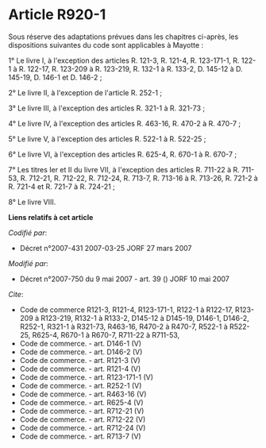# Article R920-1

Sous réserve des adaptations prévues dans les chapitres ci-après, les dispositions suivantes du code sont applicables à
Mayotte :

1° Le livre I, à l'exception des articles R. 121-3, R. 121-4, R. 123-171-1, R. 122-1 à R. 122-17, R. 123-209 à R. 123-219, R.
132-1 à R. 133-2, D. 145-12 à D. 145-19, D. 146-1 et D. 146-2 ;

2° Le livre II, à l'exception de l'article R. 252-1 ;

3° Le livre III, à l'exception des articles R. 321-1 à R. 321-73 ;

4° Le livre IV, à l'exception des articles R. 463-16, R. 470-2 à R. 470-7 ;

5° Le livre V, à l'exception des articles R. 522-1 à R. 522-25 ;

6° Le livre VI, à l'exception des articles R. 625-4, R. 670-1 à R. 670-7 ;

7° Les titres Ier et II du livre VII, à l'exception des articles R. 711-22 à R. 711-53, R. 712-21, R. 712-22, R. 712-24, R.
713-7, R. 713-16 à R. 713-26, R. 721-2 à R. 721-4 et R. 721-7 à R. 724-21 ;

8° Le livre VIII.

**Liens relatifs à cet article**

_Codifié par_:

  - Décret n°2007-431 2007-03-25 JORF 27 mars 2007

_Modifié par_:

  - Décret n°2007-750 du 9 mai 2007 - art. 39 () JORF 10 mai 2007

_Cite_:

  - Code de commerce R121-3, R121-4, R123-171-1, R122-1 à R122-17, R123-209 à R123-219, R132-1 à R133-2, D145-12 à D145-19, D146-1, D146-2, R252-1, R321-1 à R321-73, R463-16, R470-2 à R470-7, R522-1 à R522-25, R625-4, R670-1 à R670-7, R711-22 à R711-53,
  - Code de commerce. - art. D146-1 (V)
  - Code de commerce. - art. D146-2 (V)
  - Code de commerce. - art. R121-3 (V)
  - Code de commerce. - art. R121-4 (V)
  - Code de commerce. - art. R123-171-1 (V)
  - Code de commerce. - art. R252-1 (V)
  - Code de commerce. - art. R463-16 (V)
  - Code de commerce. - art. R625-4 (V)
  - Code de commerce. - art. R712-21 (V)
  - Code de commerce. - art. R712-22 (V)
  - Code de commerce. - art. R712-24 (V)
  - Code de commerce. - art. R713-7 (V)
